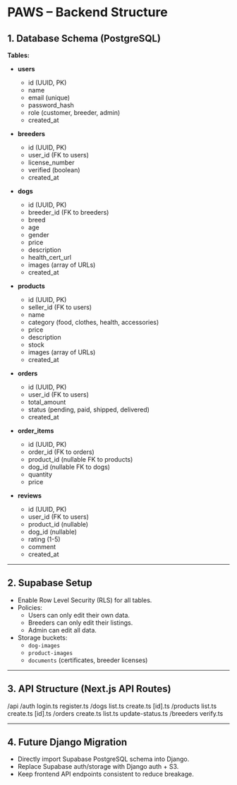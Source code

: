 # PAWS – Backend Structure

## 1. Database Schema (PostgreSQL)
**Tables:**
- **users**
  - id (UUID, PK)
  - name
  - email (unique)
  - password_hash
  - role (customer, breeder, admin)
  - created_at

- **breeders**
  - id (UUID, PK)
  - user_id (FK to users)
  - license_number
  - verified (boolean)
  - created_at

- **dogs**
  - id (UUID, PK)
  - breeder_id (FK to breeders)
  - breed
  - age
  - gender
  - price
  - description
  - health_cert_url
  - images (array of URLs)
  - created_at

- **products**
  - id (UUID, PK)
  - seller_id (FK to users)
  - name
  - category (food, clothes, health, accessories)
  - price
  - description
  - stock
  - images (array of URLs)
  - created_at

- **orders**
  - id (UUID, PK)
  - user_id (FK to users)
  - total_amount
  - status (pending, paid, shipped, delivered)
  - created_at

- **order_items**
  - id (UUID, PK)
  - order_id (FK to orders)
  - product_id (nullable FK to products)
  - dog_id (nullable FK to dogs)
  - quantity
  - price

- **reviews**
  - id (UUID, PK)
  - user_id (FK to users)
  - product_id (nullable)
  - dog_id (nullable)
  - rating (1-5)
  - comment
  - created_at

---

## 2. Supabase Setup
- Enable Row Level Security (RLS) for all tables.
- Policies:
  - Users can only edit their own data.
  - Breeders can only edit their listings.
  - Admin can edit all data.
- Storage buckets:
  - `dog-images`
  - `product-images`
  - `documents` (certificates, breeder licenses)

---

## 3. API Structure (Next.js API Routes)
/api
/auth
login.ts
register.ts
/dogs
list.ts
create.ts
[id].ts
/products
list.ts
create.ts
[id].ts
/orders
create.ts
list.ts
update-status.ts
/breeders
verify.ts


---

## 4. Future Django Migration
- Directly import Supabase PostgreSQL schema into Django.
- Replace Supabase auth/storage with Django auth + S3.
- Keep frontend API endpoints consistent to reduce breakage.
